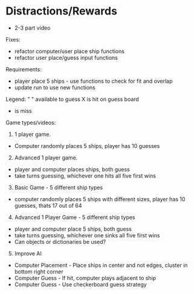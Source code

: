 # Distractions/Rewards 
- 2-3 part video 

Fixes:
- refactor computer/user place ship functions
- refactor user place/guess input functions

Requirements:
- player place 5 ships - use functions to check for fit and overlap
- update run to use new functions

Legend:
" " available to guess
 X is hit on guess board
 - is miss

Game types/videos: 
1. 1 player game. 
  - Computer randomly places 5 ships, player has 10 guesses
2. Advanced 1 player game.
  - player and computer places ships, both guess
  - take turns guessing, whichever one hits all five first wins
3. Basic Game -  5 different ship types
  - computer randomly places 5 ships with different sizes, player has 10 guesses, thats 17 out of 64
4. Advanced 1 Player Game - 5 different ship types
  - player and computer place 5 ships, both guess
  - take turns guessing, whichever one sinks all five first wins
  - Can objects or dictionaries be used?
5. Improve AI
  - Computer Placement - Place ships in center and not edges, cluster in bottom right corner
  - Computer Guess - If hit, computer plays adjacent to ship
  - Computer Guess - Use checkerboard guess strategy




 